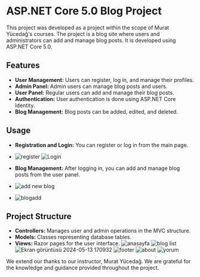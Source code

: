 # ASP.NET Core 5.0 Blog Project

This project was developed as a  project within the scope of Murat Yücedağ's courses. The project is a blog site where users and administrators can add and manage blog posts. It is developed using ASP.NET Core 5.0.

## Features

- **User Management:** Users can register, log in, and manage their profiles.
- **Admin Panel:** Admin users can manage blog posts and users.
- **User Panel:** Regular users can add and manage their blog posts.
- **Authentication:** User authentication is done using ASP.NET Core Identity.
- **Blog Management:** Blog posts can be added, edited, and deleted.

## Usage

- **Registration and Login:** You can register or log in from the main page.
- ![register](https://github.com/amirafshar2/asp.netcoreprojct/assets/152279280/5bd81333-90b5-4c07-b9d0-9f8aa6bc72c2)
![Login](https://github.com/amirafshar2/asp.netcoreprojct/assets/152279280/dfc582e2-1514-48df-a6f7-d5613f265b1e)

- **Blog Management:** After logging in, you can add and manage blog posts from the user panel.
- ![add new  blog](https://github.com/amirafshar2/asp.netcoreprojct/assets/152279280/d19864a5-1474-4f01-9a34-73f20baf9522)

- ![blogadd](https://github.com/amirafshar2/asp.netcoreprojct/assets/152279280/1ccd8d86-d0e4-4246-9e48-6a716c25dfff)

## Project Structure

- **Controllers:** Manages user and admin operations in the MVC structure.
- **Models:** Classes representing database tables.
- **Views:** Razor pages for the user interface.
![anasayfa](https://github.com/amirafshar2/asp.netcoreprojct/assets/152279280/46f3feed-2884-4ef5-9596-15b35f53c42a)
![blog list](https://github.com/amirafshar2/asp.netcoreprojct/assets/152279280/5db94f58-fe52-4a1d-ab47-f95808cd8a4b)
![Ekran görüntüsü 2024-05-13 170932](https://github.com/amirafshar2/asp.netcoreprojct/assets/152279280/e43d2838-8382-4acb-8535-95fc17d51283)
![footer](https://github.com/amirafshar2/asp.netcoreprojct/assets/152279280/67e4ea8a-5e9e-41c5-84c8-7067cd1020c2)
![about](https://github.com/amirafshar2/asp.netcoreprojct/assets/152279280/a35641fc-1478-47ab-9179-aa0108a3ad83)
![yorum](https://github.com/amirafshar2/asp.netcoreprojct/assets/152279280/d999e3f8-0dad-4a69-bb83-bce4e34dc74b)





We extend our thanks to our instructor, Murat Yücedağ. We are grateful for the knowledge and guidance provided throughout the project.
